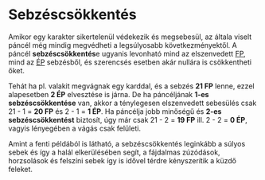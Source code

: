 # Sebzéscsökkentés

Amikor egy karakter sikertelenül védekezik és megsebesül, az általa viselt páncél még mindig megvédheti a legsúlyosabb következményektől. A páncél **sebzéscsökkentés**e ugyanis levonható mind az elszenvedett [FP](character:fp), mind az [ÉP](character:ep) sebzésből, és szerencsés esetben akár nullára is csökkentheti őket.

Tehát ha pl. valakit megvágnak egy karddal, és a sebzés **21 FP** lenne, ezzel alapesetben **2 ÉP** elvesztése is járna. De ha páncéljának **1-es sebzéscsökkentése** van, akkor a ténylegesen elszenvedett sebesülés csak 21 - 1 = **20 FP** és 2 - 1 = **1 ÉP**. Ha páncélja jobb minőségű és **2-es sebzéscsökkentést** biztosít, úgy már csak 21 - 2 = **19 FP** ill. 2 - 2 = **0 ÉP**, vagyis lényegében a vágás csak felületi.

Amint a fenti példából is látható, a sebzéscsökkentés leginkább a súlyos sebek és így a halál elkerülésében segít, a fájdalmas zúzódások, horzsolások és felszíni sebek így is idővel térdre kényszerítik a küzdő feleket.